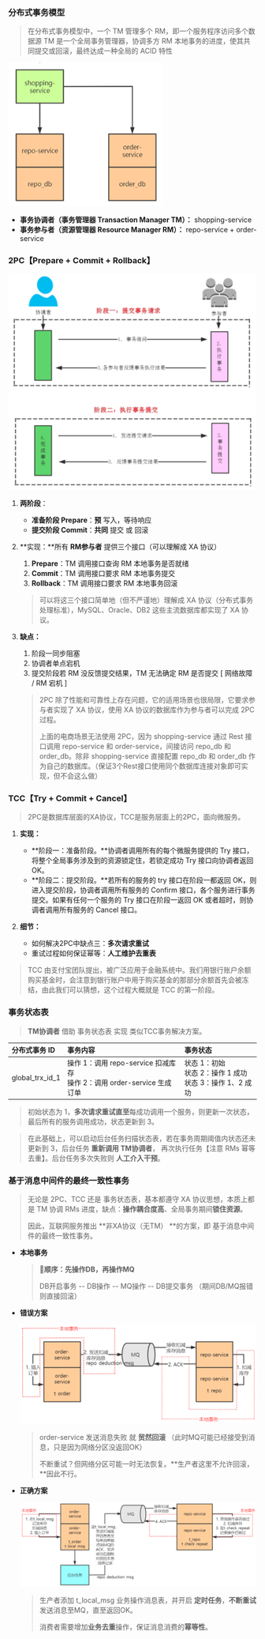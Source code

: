 ### 分布式事务模型

> 在分布式事务模型中，一个 TM 管理多个 RM，即一个服务程序访问多个数据源
> TM 是一个全局事务管理器，协调多方 RM 本地事务的进度，使其共同提交或回滚，最终达成一种全局的 ACID 特性

<img src="pictures/image-20201215234640474.png" alt="image-20201215234640474" style="zoom:80%;" />

+ **事务协调者（事务管理器 Transaction Manager TM）：** shopping-service 
+ **事务参与者（资源管理器 Resource Manager RM）：** repo-service + order-service



### 2PC【Prepare + Commit + Rollback】

<img src="pictures/image-20201216000222600.png" alt="image-20201216000222600" style="zoom: 50%;" />

1. **两阶段**：
   + **准备阶段 Prepare**：**预** 写入，等待响应
   + **提交阶段 Commit**：**共同** 提交  或  回滚

2. **实现：**所有 **RM参与者** 提供三个接口（可以理解成 XA 协议）

   1. **Prepare**：TM 调用接口查询 RM 本地事务是否就绪
   2. **Commit**：TM 调用接口要求 RM 本地事务提交
   3. **Rollback**：TM 调用接口要求 RM 本地事务回滚

   > 可以将这三个接口简单地（但不严谨地）理解成 XA 协议（分布式事务处理标准），MySQL、Oracle、DB2 这些主流数据库都实现了 XA 协议。

3. **缺点：**

   1. 阶段一同步阻塞
   2. 协调者单点宕机
   3. 提交阶段若 RM 没反馈提交结果，TM 无法确定 RM 是否提交 [ 网络故障 / RM 宕机 ]

   > 2PC 除了性能和可靠性上存在问题，它的适用场景也很局限，它要求参与者实现了 XA 协议，使用 XA 协议的数据库作为参与者可以完成 2PC 过程。
   >
   > 上面的电商场景无法使用 2PC，因为 shopping-service 通过 Rest 接口调用 repo-service 和 order-service，间接访问 repo_db 和 order_db。除非 shopping-service 直接配置 repo_db 和 order_db 作为自己的数据库。（保证3个Rest接口使用同个数据库连接对象即可实现，但不会这么做）



### TCC【Try + Commit + Cancel】

> 2PC是数据库层面的XA协议，TCC是服务层面上的2PC，面向微服务。

1. **实现：**
   + **阶段一：准备阶段。**协调者调用所有的每个微服务提供的 Try 接口，将整个全局事务涉及到的资源锁定住，若锁定成功 Try 接口向协调者返回 OK。
   + **阶段二：提交阶段。**若所有的服务的 try 接口在阶段一都返回 OK，则进入提交阶段，协调者调用所有服务的 Confirm 接口，各个服务进行事务提交。如果有任何一个服务的 Try 接口在阶段一返回 OK 或者超时，则协调者调用所有服务的 Cancel 接口。

2. **细节：**
   + 如何解决2PC中缺点三：**多次请求重试**
   + 重试过程如何保证幂等：**人工维护去重表**

> TCC 由支付宝团队提出，被广泛应用于金融系统中。我们用银行账户余额购买基金时，会注意到银行账户中用于购买基金的那部分余额首先会被冻结，由此我们可以猜想，这个过程大概就是 TCC 的第一阶段。



### 事务状态表 

> **TM协调者** 借助 事务状态表 实现 类似TCC事务解决方案。

| 分布式事务 ID   | 事务内容                                                     | 事务状态                                                     |
| :-------------- | :----------------------------------------------------------- | :----------------------------------------------------------- |
| global_trx_id_1 | 操作 1：调用 repo-service 扣减库存<br />操作 2：调用 order-service 生成订单 | 状态 1：初始 <br />状态 2：操作 1 成功 <br />状态 3：操作 1、2 成功 |

> 初始状态为 1，**多次请求重试直至**每成功调用一个服务，则更新一次状态，最后所有的服务调用成功，状态更新到 3。

> 在此基础上，可以启动后台任务扫描状态表，若在事务周期阈值内状态还未更新到 3，后台任务 **重新调用 TM协调者**， 再次执行任务【注意 RMs 幂等去重】。后台任务多次失败则 **人工介入干预**。

 

### 基于消息中间件的最终一致性事务

> 无论是 2PC、TCC 还是 事务状态表，基本都遵守 XA 协议思想，本质上都是 TM 协调 RMs 进度，缺点：**操作耦合度高**、全局事务期间**锁住资源**。
>
> 因此，互联网服务推出 **非XA协议（无TM） **的方案，即 基于消息中间件的最终一致性事务。

+ **本地事务**

  > **🍉顺序：先操作DB，再操作MQ**
  >
  > DB开启事务 -- DB操作 -- MQ操作 -- DB提交事务 （期间DB/MQ报错则直接回滚）

+ **错误方案**

  <img src="pictures/image-20201226120707923.png" alt="image-20201226120707923" style="zoom:67%;" />

  > order-service 发送消息失败 就 **贸然回滚** （此时MQ可能已经接受到消息，只是因为网络分区没返回OK）  
  >
  > 不断重试？但网络分区可能一时无法恢复。**生产者这里不允许回滚，**因此不行。

+ **正确方案**

  <img src="pictures/image-20201226120754282.png" alt="image-20201226120754282" style="zoom:67%;" />

  > 生产者添加 t_local_msg 业务操作消息表，并开启 **定时任务**，**不断重试**发送消息至MQ，直至返回OK。
  >
  > 消费者需要增加**业务去重**操作，保证消息消费的**幂等性**。